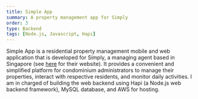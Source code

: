 ```yaml
---
title: Simple App
summary: A property management app for Simply
order: 3
type: Backend
tags: [Node.js, Javascript, Hapi]
---
```


Simple App is a residential property management mobile and web application that is developed for Simply, a managing agent based in Singapore (see [here](https://simplysakal.asia) for their website). It provides a convenient and simplified platform for condominium administrators to manage their properties, interact with respective residents, and monitor daily activities. I am in charged of building the web backend using Hapi (a Node.js web backend framework), MySQL database, and AWS for hosting.